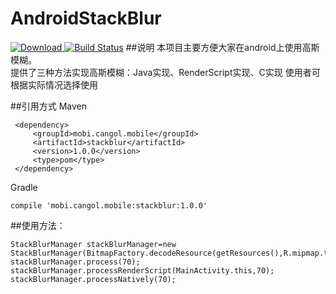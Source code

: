 # AndroidStackBlur
[ ![Download](https://api.bintray.com/packages/cangol/maven/AndroidStackBlur/images/download.svg) ](https://bintray.com/cangol/maven/AndroidStackBlur/_latestVersion)
[![Build Status](https://travis-ci.org/Cangol/AndroidStackBlur.svg?branch=master)](https://travis-ci.org/Cangol/AndroidStackBlur)
##说明
本项目主要方便大家在android上使用高斯模糊。  
提供了三种方法实现高斯模糊：Java实现、RenderScript实现、C实现
使用者可根据实际情况选择使用

##引用方式
Maven

     <dependency>
         <groupId>mobi.cangol.mobile</groupId>
         <artifactId>stackblur</artifactId>
         <version>1.0.0</version>
         <type>pom</type>
     </dependency>
Gradle
 
    compile 'mobi.cangol.mobile:stackblur:1.0.0'
##使用方法：
    
    StackBlurManager stackBlurManager=new StackBlurManager(BitmapFactory.decodeResource(getResources(),R.mipmap.test));
    stackBlurManager.process(70);
    stackBlurManager.processRenderScript(MainActivity.this,70);
    stackBlurManager.processNatively(70);
    

   
